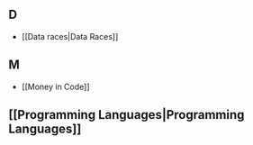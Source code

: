 ## D
- [[Data races|Data Races]]
## M
- [[Money in Code]]
## [[Programming Languages|Programming Languages]]



